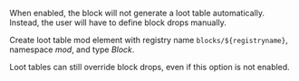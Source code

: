 When enabled, the block will not generate a loot table automatically. Instead, the user will have to define block drops manually.

Create loot table mod element with registry name `blocks/${registryname}`, namespace _mod_, and type _Block_.

Loot tables can still override block drops, even if this option is not enabled.